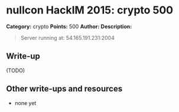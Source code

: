 # nullcon HackIM 2015: crypto 500

**Category:** crypto
**Points:** 500
**Author:**
**Description:**

> Server running at: 54.165.191.231:2004

## Write-up

(TODO)

## Other write-ups and resources

* none yet
